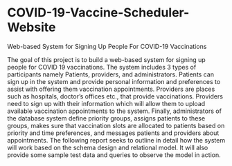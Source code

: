 # COVID-19-Vaccine-Scheduler-Website
Web-based System for Signing Up People For  COVID-19 Vaccinations 

The goal of this project is to build a web-based system for signing up people for COVID 19 vaccinations. The system includes 3 types of participants namely Patients, providers, 
and administrators. Patients can sign up in the system and provide personal information 
and preferences to assist with offering them vaccination appointments. Providers are 
places such as hospitals, doctor’s offices etc., that provide vaccinations. Providers need 
to sign up with their information which will allow them to upload available vaccination 
appointments to the system. Finally, administrators of the database system define 
priority groups, assigns patients to these groups, makes sure that vaccination slots are 
allocated to patients based on priority and time preferences, and messages patients and 
providers about appointments. The following report seeks to outline in detail how the 
system will work based on the schema design and relational model. It will also provide 
some sample test data and queries to observe the model in action. 
